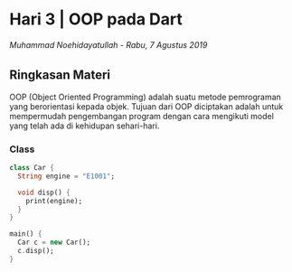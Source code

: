 # Hari 3 | OOP pada Dart

###### Muhammad Noehidayatullah - Rabu, 7 Agustus 2019

## Ringkasan Materi

OOP (Object Oriented Programming) adalah suatu metode pemrograman yang berorientasi kepada objek. Tujuan dari OOP diciptakan adalah untuk mempermudah pengembangan program dengan cara mengikuti model yang telah ada di kehidupan sehari-hari.

### Class

```dart
class Car {
  String engine = "E1001";

  void disp() {
    print(engine);
  }
}

main() {
  Car c = new Car();
  c.disp();
}
```
